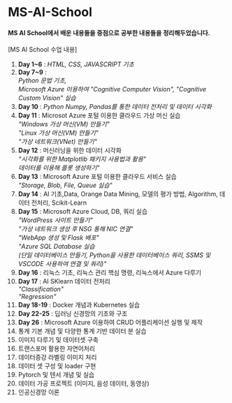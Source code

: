 # MS-AI-School
#### MS AI School에서 배운 내용들을 중점으로 공부한 내용들을 정리해두었습니다.

[MS AI School 수업 내용]
1. **Day 1~6** : *HTML, CSS, JAVASCRIPT 기초*
2. **Day 7~9** : </br> *Python 문법 기초,</br> Microsoft Azure 이용하여 "Cognitive Computer Vision", "Cognitive Custom Vision" 실습*
3. **Day 10** : *Python Numpy, Pandas를 통한 데이터 전처리 및 데이터 시각화*
4. **Day 11** : Microsot Azure 포털 이용한 클라우드 가상 머신 실습 </br>*"Windows 가상 머신(VM) 만들기"</br> "Linux 가상 머신(VM) 만들기"</br> "가상 네트워크(VNet) 만들기"</br>*
5. **Day 12** : 머신러닝을 위한 데이터 시각화 </br> *"시각화를 위한 Matplotlib 패키지 사용법과 활용" </br> 데이터를 이용해 플롯 생성하기"</br>*
6. **Day 13** : Microsoft Azure 포털 이용한 클라우드 서비스 실습 </br> *"Storage, Blob, File, Queue 실습"*
7. **Day 14** : AI 기초,Data, Orange Data Mining, 모델의 평가 방법, Algorithm,  데이터 전처리, Scikit-Learn
8. **Day 15** : Microsoft Azure Cloud, DB, 쿼리 실습</br> *"WordPress 사이트 만들기"</br> "가상 네트워크 생성 후 NSG 통해 NIC 연결"</br> "WebApp 생성 및 Flask 배포"</br> "Azure SQL Database 실습</br> (단일 데이터베이스 만들기, Python을 사용한 데이터베이스 쿼리, SSMS 및 VSCODE 사용하여 연결 및 쿼리)"</br>*
9. **Day 16** : 리눅스 기초, 리눅스 관리 핵심 명령, 리눅스에서 Azure 다루기
10. **Day 17** : AI SKlearn 데이터 전처리 </br> *"Classification"</br>"Regression"</br>*
11. **Day 18-19** : Docker 개념과 Kubernetes 실습 </br>
12. **Day 22-25** : 딥러닝 신경망의 기초와 구조</br>
13. **Day 26** : Microsoft Azure 이용하여 CRUD 어플리케이션 실행 및 제작 </br>
14. 통계 기본 개념 및 다양한 통계 기반 데이터 분 실습 </br>
15. 이미지 다루기 및 데이터셋 구축 </br>
16. 트랜스포머 활용한 자연어처리 </br>
17. 데이터증강 라벨링 이미지 처리 </br>
18. 데이터 셋 구성 및 loader 구현 </br>
19. Pytorch 및 텐서 개념 및 실습 </br>
20. 데이터 가공 프로젝트 (이미지, 음성 데이터, 동영상) </br>
21. 인공신경망 이론
